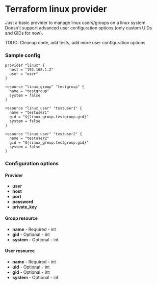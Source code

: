 # Terraform linux provider

Just a basic provider to manage linux users/groups on a linux system.
Doesn't support advanced user configuration options (only custom UIDs and GIDs for now).

TODO: Cleanup code, add tests, add more user configuration options

### Sample config

```
provider "linux" {
  host = "192.168.1.2"
  user = "user"
}

resource "linux_group" "testgroup" {
  name = "testgroup"
  system = false
}

resource "linux_user" "testuser1" {
  name = "testuser1"
  gid = "${linux_group.testgroup.gid}"
  system = false
}

resource "linux_user" "testuser2" {
  name = "testuser2"
  gid = "${linux_group.testgroup.gid}"
  system = false
}
```

### Configuration options

#### Provider
- **user**
- **host**
- **port**
- **password**
- **private_key**

#### Group resource
- **name** - Required - int
- **gid** - Optional - int
- **system** - Optional - int

#### User resource
- **name** - Required - int
- **uid** - Optional - int
- **gid** - Optional - int
- **system** - Optional - int
